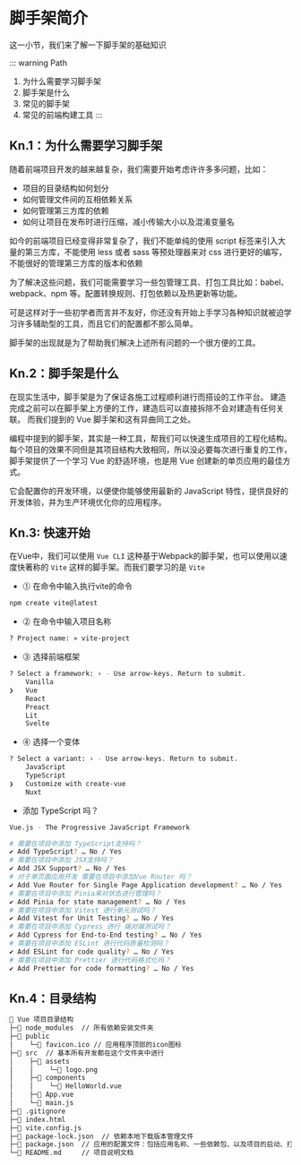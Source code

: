 # 脚手架简介

这一小节，我们来了解一下脚手架的基础知识

::: warning Path

1. 为什么需要学习脚手架
2. 脚手架是什么
3. 常见的脚手架
4. 常见的前端构建工具
:::

## Kn.1：为什么需要学习脚手架

随着前端项目开发的越来越复杂，我们需要开始考虑许许多多问题，比如：
  
* 项目的目录结构如何划分
* 如何管理文件间的互相依赖关系
* 如何管理第三方库的依赖
* 如何让项目在发布时进行压缩，减小传输大小以及混淆变量名

如今的前端项目已经变得非常复杂了，我们不能单纯的使用 script 标签来引入大量的第三方库，不能使用 less 或者 sass 等预处理器来对 css 进行更好的编写，不能很好的管理第三方库的版本和依赖

为了解决这些问题，我们可能需要学习一些包管理工具、打包工具比如：babel、webpack、npm 等。配置转换规则、打包依赖以及热更新等功能。

可是这样对于一些初学者而言并不友好，你还没有开始上手学习各种知识就被迫学习许多辅助型的工具，而且它们的配置都不那么简单。

脚手架的出现就是为了帮助我们解决上述所有问题的一个很方便的工具。

## Kn.2：脚手架是什么

在现实生活中，脚手架是为了保证各施工过程顺利进行而搭设的工作平台。
建造完成之前可以在脚手架上方便的工作，建造后可以直接拆除不会对建造有任何关联。
而我们提到的 Vue 脚手架和这有异曲同工之处。

编程中提到的脚手架，其实是一种工具，帮我们可以快速生成项目的工程化结构。
每个项目的效果不同但是其项目结构大致相同，所以没必要每次进行重复的工作，脚手架提供了一个学习 Vue 的舒适环境，也是用 Vue 创建新的单页应用的最佳方式。

它会配置你的开发环境，以便使你能够使用最新的 JavaScript 特性，提供良好的开发体验，并为生产环境优化你的应用程序。

## Kn.3: 快速开始

在Vue中，我们可以使用 `Vue CLI` 这种基于Webpack的脚手架，也可以使用以速度快著称的 `Vite` 这样的脚手架。而我们要学习的是 `Vite`

* ⓵ 在命令中输入执行vite的命令

```bash
npm create vite@latest
```

* ⓶ 在命令中输入项目名称

```bash
? Project name: » vite-project
```

* ⓷ 选择前端框架

```bash
? Select a framework: › - Use arrow-keys. Return to submit.
    Vanilla
❯   Vue
    React
    Preact
    Lit
    Svelte
```

* ⓸ 选择一个变体

```bash
? Select a variant: › - Use arrow-keys. Return to submit.
    JavaScript
    TypeScript
❯   Customize with create-vue
    Nuxt
```

* 添加 TypeScript 吗？

```bash
Vue.js - The Progressive JavaScript Framework

# 需要在项目中添加 TypeScript支持吗？
✔ Add TypeScript? … No / Yes
# 需要在项目中添加 JSX支持吗？
✔ Add JSX Support? … No / Yes
# 对于单页面应用开发 需要在项目中添加Vue Router 吗？
✔ Add Vue Router for Single Page Application development? … No / Yes
# 需要在项目中添加 Pinia来对状态进行管理吗？
✔ Add Pinia for state management? … No / Yes
# 需要在项目中添加 Vitest 进行单元测试吗？
✔ Add Vitest for Unit Testing? … No / Yes
# 需要在项目中添加 Cypress 进行 端对端测试吗？
✔ Add Cypress for End-to-End testing? … No / Yes
# 需要在项目中添加 ESLint 进行代码质量检测吗？
✔ Add ESLint for code quality? … No / Yes
# 需要在项目中添加 Prettier 进行代码格式化吗？
✔ Add Prettier for code formatting? … No / Yes
```

## Kn.4：目录结构

```bash
📂 Vue 项目目录结构
├─📂 node_modules  // 所有依赖安装文件夹
├─📂 public      
│    └─📄 favicon.ico // 应用程序顶部的icon图标       
├─📂 src  // 基本所有开发都在这个文件夹中进行
│    ├─📂 assets  
│    │    └─📄 logo.png     
│    ├─📂 components  
│    │    └─📄 HelloWorld.vue      
│    ├─📄 App.vue
│    └─📄 main.js
├─📄 .gitignore
├─📄 index.html
├─📄 vite.config.js
├─📄 package-lock.json  // 依赖本地下载版本管理文件
├─📄 package.json  // 应用的配置文件：包括应用名称、一些依赖包、以及项目的启动、打包等等
└─📄 README.md     // 项目说明文档
```
